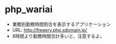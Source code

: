# php_wariai
- 業務別勤務時間割合を表示するアプリケーション
- URL: http://freeery.php.xdomain.jp/
- 8時間より勤務時間合計多いと、注意するよ。
